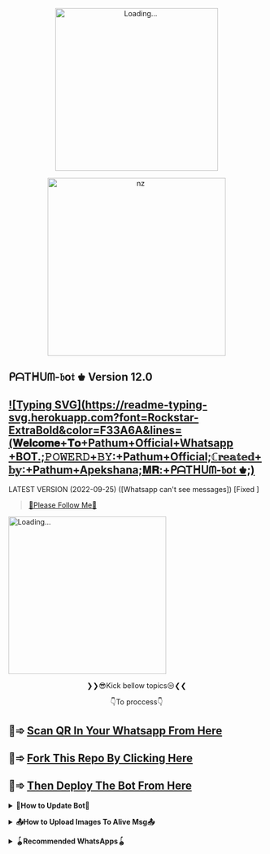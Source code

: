 <p align="center">
<img src="./Android/database/K.Prabhasha.gif" alt="Loading..." width="320"/>
<p align="center">
<img src="https://scontent.fcmb4-2.fna.fbcdn.net/v/t39.30808-6/300879896_1191469391636894_6039112901209950442_n.jpg?_nc_cat=104&ccb=1-7&_nc_sid=09cbfe&_nc_ohc=67k5n-e_8FMAX_1Qg03&tn=msGj56VmcAptm_e2&_nc_ht=scontent.fcmb4-2.fna&oh=00_AT_58NA461miSiJmdTr8A47eXtHV8FsPhviYwFg3dEbbcg&oe=6332329C" alt="nz" width="350"/>
</p>

## ᑭᗩTᕼᑌᗰ-𝔟o𝔱 ♚  Version 12.0

## [![Typing SVG](https://readme-typing-svg.herokuapp.com?font=Rockstar-ExtraBold&color=F33A6A&lines=(𝐖𝐞𝐥𝐜𝐨𝐦𝐞+𝐓𝐨+Pathum+Official+Whatsapp +BOT.;𝙿𝙾𝚆𝙴𝚁𝙳+𝙱𝚈:+Pathum+Official;ℂ𝕣𝕖𝕒𝕥𝕖𝕕+𝕓𝕪:+Pathum+Apekshana;𝐌𝐑:+ᑭᗩTᕼᑌᗰ-𝔟o𝔱 ♚;)](https://git.io/typing-svg)

LATEST VERSION (2022-09-25) ([Whatsapp can't see messages]) [Fixed ]

> [🔄Please Follow Me🤭](https://www.youtube.com/channel/UCiJU8e5rOipJiic-iVx78ow)

<img src="./Android/database/K.Prabhasha-1.gif" alt="Loading..." width="310"/>




<p align="center">
❯❯😎Kick bellow topics😒❮❮
</p>
<p align="center">
👇To proccess👇
</p>

## 🙂➾ [Scan QR In Your Whatsapp From Here](https://replit.com/@KumuthuPrabhash/Red-Dragon-Bot-Qr-Code?v=1)
 
## 🙂➾ [Fork This Repo By Clicking Here](https://wa.me/+94787815824)
 
## 🙂➾ [Then Deploy The Bot From Here](https://heroku.com/deploy)






</details>

<b><details><summary>🔄How to Update Bot🔄</summary>

> [VIDEO](https://drive.google.com/file/d/1798s8erVW31EcmK3Opq-QuV7GG4byyoH/view)

</b>
</details>

<b><details><summary>📤How to Upload Images To Alive Msg📤</summary>

> [VIDEO](https://drive.google.com/file/d/16J5278xK9-5oJUsGPygviVC9U6exw1AZ/view)

</b>
</details>

<b><details><summary>🪀Recommended WhatsApps🪀</summary>

>If you using mod whatsapp!
>DO NOT USE FOUD MODS.

>ඔබ වට්සැප් මොඩ් භාවිතා කරනවා නම් Foud mod හෝ වෙනත් පරණ Base සහිත වට්සැප් මගින් ඔබේ ගිනුම තාවකාලිකව Ban විය හැකියි.




##

<b><details><summary>𝗛𝗼𝘄 𝗧𝗼 𝗠𝗮𝗸𝗲?</summary>

>මුලින්ම qr code එක scan කරගන්න🥲. multi devices beta වැඩ කරනෝ

>ඊට පස්සෙ මේ git එක fork කරගන්න. හරි. දැන් ඔයා fork කරගත්ත git එකට යන්න😌.

>දැන් වට්සැප් එකේ ඔයාගෙ ලොක් අංගයට session.json කියලා file එකක් ඇවිල්ලා ඇති. ඒක තියෙන්නෙ Whatsapp > media > whatsapp documents > session.json  මෙතන.

>දැන් ඔයා අර fork කරපු git එකට ආයි ගිහින් ඒ session.json එක upload කරලා commit changes දෙන්න😁.

>දැන් ආයි බැක් වෙලා Edit 'setting.js' With Your Choice ගිහින් ඒව මේව වෙනස් කරගන්න පුලුවං😒😒😒

>යටට ගිහින් "Then Deploy The Bot From Here "👈මෙතනින් deploy කරන්න විතරයි තියෙන්නෙ😁

</b>
</details>

<!-- Contact Owner -->
<b><details><summary>Contact Owner 😜</summary></b>

## ```Connect With Me```
<p align="center">
<a href="https://wa.me/+94787815824"><img src="https://www.svgrepo.com/show/122874/whatsapp.svg" width="100"/>
</p>







<b><details><summary>Available Features</summary><br>
	
| Features |  Availability |
| :------: |  :----------: |
|   Convert     |       😎     |
|   Database     |       😎     |
|   Owner     |       😎    |
|   Downloader     |       😎     |
|   Webzone     |       😎       |
|   Searching     |       😎      |
|   Textpro     |       😎      |
|   Ephoto     |       😎     |
|   Anime Web     |       😎      |
|   Stalker     |       😎      |
|   Random Text     |       😎     |
|   Random Image     |       😎     |
|   Creator     |       😎      |

</details>

<div align="center">
	
[![Run on Repl.it](https://repl.it/badge/github/quiec/whatsAlfa)](https://replit.com/@KumuthuPrabhash/Red-Dragon-Bot-Qr-Code?v=1)

[![Deploy](https://www.herokucdn.com/deploy/button.svg)](https://heroku.com/deploy)
</div>

## Thanks 
